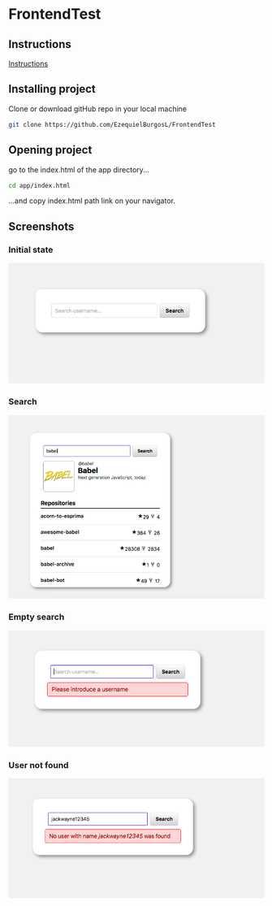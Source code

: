 # FrontendTest

## Instructions

[Instructions](./docs/instructions)

## Installing project

Clone or download gitHub repo in your local machine

```sh
git clone https://github.com/EzequielBurgosL/FrontendTest
```

## Opening project

go to the index.html of the app directory...

```sh
cd app/index.html
```

...and copy index.html path link on your navigator.

## Screenshots

### Initial state

![](./docs/images/initial-state.png)

### Search

![](./docs/images/search.png)

### Empty search

![](./docs/images/empty-search.png)

### User not found

![](./docs/images/user-not-found.png)

